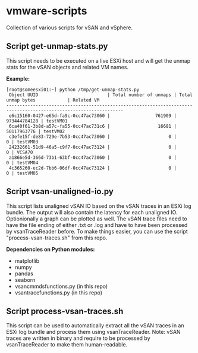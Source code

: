 # vmware-scripts
Collection of various scripts for vSAN and vSphere.

## Script get-unmap-stats.py
This script needs to be executed on a live ESXi host and will get the unmap stats for the vSAN objects and related VM names.

**Example:**
```
[root@someesxi01:~] python /tmp/get-unmap-stats.py
 Object UUID                          | Total number of unmaps | Total unmap bytes            | Related VM
------------------------------------------------------------------------------------------------------------------
 e6c15160-0427-e65d-fa9c-0cc47ac73060 |                 761909 |                 973444784128 | testVM01
 6ca40f61-3b8d-a57c-fa55-0cc47ac731c6 |                  16681 |                  50117963776 | testVM02
 c3efe15f-de83-729e-7b53-0cc47ac73060 |                      0 |                            0 | testVM03
 24232661-51d9-46a5-c9f7-0cc47ac73124 |                      0 |                            0 | VCSA70
 a1866e5d-366d-73b1-63bf-0cc47ac73060 |                      0 |                            0 | testVM04
 4c365260-ec2d-7bb6-06df-0cc47ac73124 |                      0 |                            0 | testVM05
 ```

## Script vsan-unaligned-io.py
This script lists unaligned vSAN IO based on the vSAN traces in an ESXi log bundle. The output will also contain the latency for each unaligned IO.
Optionionally a graph can be plotted as well.
The vSAN trace files need to have the file ending of either .txt or .log and have to have been processed by vsanTraceReader before. To make things easier, you can use the script "process-vsan-traces.sh" from this repo.

**Dependencies on Python modules:**
- matplotlib
- numpy
- pandas
- seaborn
- vsancmmdsfunctions.py (in this repo)
- vsantracefunctions.py (in this repo)

## Script process-vsan-traces.sh
This script can be used to automatically extract all the vSAN traces in an ESXi log bundle and process them using vsanTraceReader.
Note: vSAN traces are written in binary and require to be processed by vsanTraceReader to make them human-readable.
